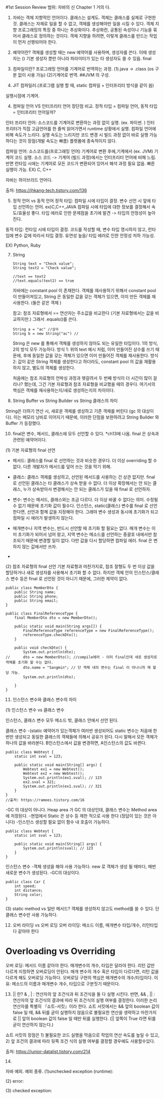#1st Session Review 
범위: 자바의 신 Chapter 1 거의 다. 

1. 자바는 객체 지향적인 언어이다. 
클래스는 설계도. 객체는 클래스를 실제로 구현한 것. 
클래스는 자체로 일을 할 수 없고, 객체를 생성해야만 일을 시킬 수 있다.
객체 지향 프로그래밍의 특징 중 하나는 추상화이다. 
추상화란, 공통된 속성이나 기능을 묶어서 클래스로 정의하는 것이다. 
객체 지향을 하려면, 이렇게 클래스를 만드는 작업이 먼저 선행되어야 한다.

2. 예약어란?
객체를 생성할 때는 new 예약어를 사용하며, 생성자를 쓴다. 이때 생성자는 () 기본 생성자 뿐만 아니라 파라미터가 있는 타 생성자도 쓸 수 있음. 
final 

3. 컴파일이란?
프로그래밍 언어를 기계어로 번역하는 과정.
   (1).java  -> .class (os 구분 없이 사용 가능)
   (2)기계어로 번역.
##JVM 의 구성.

5. JIT 컴파일러.(프로그램 실행 할 때, static 컴파일 + 인터프리터 방식을 같이 씀)

실행시점에 기계어.

4. 컴파일 언어 VS 인터프리터 언어 장단점 비교. 
정적 타입 = 컴파일 언어, 동적 타입 = 인터프리터 언어일까? 

인터 프리터 언어: 소스코드를 기계어로 변환하는 과정 없이 실행. (ex. 파이썬. )
인터 프리터가 직접 고급언어를 한 줄씩 읽어가면서 runtime 상황에서 실행. 컴파일 언어에 비해 속도가 느리다. 
실행 속도는 느리지만 코드 변경 시 빌드 과정 없이 바로 실행 가능하다는 것이 장점(개발 속도는 빠름)
플랫폼에 종속적이지 않다. 

컴파일 언어: 소스코드를(프로그래밍 언어) 기계어로 변환 후에,기계에서 (ex. JVM) 기계어 코드 실행. 
소스 코드 -> 기계어 (빌드 과정)에서는 인터프리터 언어에 비해 느림. 반면 런타임 시에는 기계어로 모든 코드가 
변환되어 있어서 해석 과정 필요 없음. 빠른 실행이 가능. EX) C, C++ 

자바는 하이브리드 언어다. 

출처: https://jhkang-tech.tistory.com/136

5. 정적 언어 vs 동적 언어 
정적 타입: 컴파일 시에 타입이 결정. 변수 선언 시 앞에 타입 선언하는 언어. 
ex)C,C++,JAVA
컴파일 시에 타입에 대한 정보를 결정해서 속도/효율성 좋다. 
타입 에러로 인한 문제점을 초기에 발견 -> 타입의 안정성이 높아진다. 

동적 타입: 런타임 시에 타입이 결정. 
코드를 작성할 때, 변수 타입 명시하지 않고, 런타임에 변수 값에 따라서 타입 결정. 
유연성 높음/ 타입 에러로 인한 안정성 저하 가능성. 

EX) Python, Ruby

7. String 

   ```
   String text = "Check value"; 
   String text2 = "Check value"; 
   
   //text == text2
   //text.equals(text2) == true
   ```
   
   자바에는 constant pool 이 존재한다. 객체를 재사용하기 위해서 constant pool 이 만들어져있고, String 은 동일한 값을 갖는 객체가 있으면, 
   이미 만든 객체를 재사용한다. (둘은 같은 객체 )
   
   참고: 참조 자료형에서 == 연산자는 주소값을 비교한다 (기본 자료형에서는 값을 비교하지만.) 그래서 .equals()를 쓴다. 

   ```
   String a = "ac" //상수
   String b = new String("ac") // 
   ```
   
   String 은 new 를 통해서 객체를 생성하지 않아도 되는 유일한 타입이다. 1의 방식, 2의 방식 모두 가능하다. 
   방식 1: 위의 text 예시 처럼, 이미 만들어진 상수를 쓰기 때문에, 후에 동일한 값을 갖는 객체가 있으면 이미 만들어진 객체를 재사용한다. 
   방식 2: 값이 같은 String 객체를 생성한다고 하더라도, constant pool 의 값을 재활용 하지 않고, 별도의 객체를 생성한다. 

   처음에는 참조 자료형의 언박싱 과정과 헷갈려서 두 번째 방식이 더 시간이 많이 걸리나? 했는데, 그건 기본 자료형과 참조 자료형을 비교했을 때의 경우다. 
   여기서의 핵심은 객체를 재사용하는지/새로 생성하는지의 차이이다. 

8. String Buffer vs String Builder vs String 클래스의 차이 

String은 더하기 연산 시, 새로운 객체를 생성하고 기존 객체를 버린다 (gc 의 대상이다). 이는 메모리 낭비로 이어지기 때문에, 이러한 단점을 보완하려고 
String Builder 와 Buffer 가 등장했다. 

10. final은  변수, 메서드, 클래스에 모두 선언할 수 있다. 
*ch13에 나옴.
final 은 상속과 관련된 예약어이다. 

(1) 기본 자료형의 final 선언 

- 메서드: 클래스를 final 로 선언하는 것과 비슷한 경우다. 더 이상 overriding 할 수 없다. 다른 개발자가 메서드를 덮어 쓰는 것을 막기 위해. 
- 클래스: 클래스 객체를 생성하고, 선언된 메서드를 사용하는 건 상관 없지만. final 로 선언된 클래스는 타 클래스가 상속 받을 수 없다. 
더 이상 확장해서는 안 되는 클래스, 누가 상속받아서 변경해서는 안 되는 클래스가 있을 때 final 로 선언하자.
- 변수: 변수는 메서드, 클래스와는 조금 다르다. 더 이상 바꿀 수 없다는 의미. 수정될 수 없기 때문에 초기화 값이 필수다.
인스턴스, static(클래스) 변수를 final 로 선언한다면, 선언과 함께 값을 지정해야 한다. 그래야 변수 생성과 동시에 초기화가 되고 
컴파일 시 에러가 발생하지 않는다.


- 매개변수나 지역 변수는, 반드시 선언할 때 초기화 할 필요는 없다. 매개 변수는 이미 초기화가 되어서 넘어 왔고, 지역 변수는 메소드를 선언하는 
중괄호 내에서만 참조되기 때문에 변경할 일이 없다. 다만 값을 다시 할당하면 컴파일 에러. final 은 변하지 않는 값에서만 쓰자. 
- 
(2) 참조 자료형의 final 선언 
기본 자료형과 마찬가지로, 참조 잘형도 두 번 이상 값을 할당하거나 새로 생성자를 사용해서 초기화 할 수 없다. 
하지만 객체 안의 인스턴스/클래스 변수 등은 final 로 선언된 것이 아니기 때문에, 그러한 제약이 없다. 

```
public class MemberDto {
    public String name; 
    public String phone; 
    public String email; 
}
```

```
public class FinalReferenceType {
	final MemberDto dto = new MemberDto();

	public static void main(String args[]) {
		FinalReferenceType referenceType = new FinalReferenceType();
		referenceType.checkDto();
	}

	public void checkDto() {
		System.out.println(dto);
//		dto = new MemberDto(); //compile에러 - 이미 final인데 새로 생성자로 객체를 초기화 할 수는 없다. 
		dto.name = "Sangmin"; // 단 객체 내의 변수는 final 이 아니니까 재 할당 가능. 
		System.out.println(dto);

	}
}
```

11. 인스턴스 변수와 클래스 변수의 차이 

(1) 인스턴스 변수 vs 클래스 변수 

인스턴스, 클래스 변수 모두 메소드 밖, 클래스 안에서 선언 된다.

클래스 변수
-(static 예약어가 있는객체가 여러번 생성되어도 static 변수는 처음에 한 번만 생성되고 동일한 클래스의
객체들에 의해서 공유가 된다. 다시 말해서 모든 객체가 하나의 값을 바라본다. B인스턴스에서 값을 변경하면, A인스턴스의 값도 바뀐다. 

```
public class Webtest {
	static int sval = 123;

	public static void main(String[] args) {
		Webtest ex1 = new Webtest();
		Webtest ex2 = new Webtest();
		System.out.println(ex1.sval); // 123
		ex2.sval = 321;
		System.out.println(ex1.sval); // 321
	}
}
//출처: https://ramees.tistory.com/16
```

-GC 의 대상이 아니다. Heap area 가 GC 의 대상인데, 클래스 변수는 Method area 에 저장된다. 
-현업에서 Static 은 상수 등 제한 적으로 사용 한다 (정답이 있는 것은 아니다)
-인스턴스 생성할 필요 없이 함수 내 호출이 가능하다. 

```
public class Webtest {
	static int sval = 123;

	public static void main(String[] args) {
		System.out.println(sval); // 123
	}
}
```

인스턴스 변수 
-객체 생성을 해야 사용 가능하다. new 로 객체가 생성 될 때마다, 매번 새로운 변수가 생성된다. 
-GC의 대상이다. 


```
public class Car {
    int speed;
    int distance; 
    String color;
}
```

(3) static method vs 일반 메서드? 
객체를 생성하지 않고도 method를 쓸 수 있다. 단 클래스 변수만 사용 가능하다. 

12. 오버 라이딩 vs 오버 로딩 
오버 라이딩: 메소드 이름, 매개변수 타입/개수, 리턴타입 다 같아야 한다
# Overloading vs Overriding
오버 로딩: 메서드 이름 같아야 한다. 매개변수의 개수, 타입은 달라야 한다. 
리턴 값만 다르게 지정하면 오버로딩이 안된다. 매개 변수의 개수 혹은 타입이 다르다면, 리턴 값을 다르게 해도 오버로딩 가능하다. 
오버로딩 구현의 핵심은 매개변수의 개수/타입이다. 이유:  메소드의 이름과 매개변수 개수, 타입으로 구분짓기 때문이다. 

13. || 란? 
& , | : 연산자의 앞 조건식과 뒤 조건식을 둘 다 실행 시킨다. 반면, && ,  ||  : 연산자의 앞 조건식의 결과에 따라 뒤 조건식의 실행 여부를 결정한다. 이러한 논리연산자를 특별히 『쇼트-서킷』이라 한다.
    쇼트 서킷에서는 &&  앞의 boolean 값이 false 일 때, && 뒤를 굳이 실행하지 않음으로 불필요한 연산을 생략하고
    마찬가지로 || 앞의 boolean 값이 false 일 때만 뒤를 실행한다. (|| 앞쪽이 True 라면 뒤를 굳이 연산하지 않는다.)

쇼트 서킷의 장점은 1) 불필요한 코드 실행을 막음으로 작업의 연산 속도를 높일 수 있고,
2) 앞 조건의 결과에 따라 뒷쪽 조건 식의 실행 여부를 결정할 경우에도 사용할수있다.

출처: https://junior-datalist.tistory.com/214

14.

자바 예외. 
예외 종류. 
(1)unchecked exception (runtime): 

(2) error: 


(3) checked exception: 


